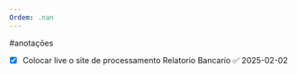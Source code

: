 ```yaml
---
Ordem: .nan
---
```


#anotações 
- [x] Colocar live o site de processamento Relatorio Bancario ✅ 2025-02-02